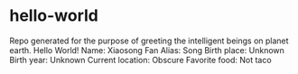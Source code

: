 # hello-world
Repo generated for the purpose of greeting the intelligent beings on planet earth.
Hello World!
Name:         Xiaosong Fan
Alias:        Song
Birth place:  Unknown
Birth year:   Unknown
Current location: Obscure
Favorite food: Not taco
